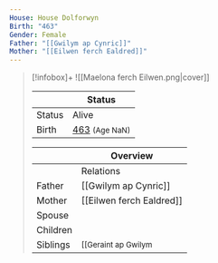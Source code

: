 ```yaml
---
House: House Dolforwyn
Birth: "463"
Gender: Female
Father: "[[Gwilym ap Cynric]]"
Mother: "[[Eilwen ferch Ealdred]]"
---
```


> [!infobox]+
> ![[Maelona ferch Eilwen.png|cover]]
>
> || Status   |
> | ---- | ---- |
> |Status| Alive|
> |Birth| [463](463) <small>(Age NaN)</small> |
>
> || Overview   |
> | ---- | ---- |
> || Relations   |
> | Father | [[Gwilym ap Cynric]] |
> | Mother | [[Eilwen ferch Ealdred]] |
> | Spouse |  |
> | Children| |
> | Siblings | <small>[[Geraint ap Gwilym|Geraint ap Gwilym]] (Older brother), [[Madoc ap Gwilym|Madoc ap Gwilym]] (Younger brother)</small> |


